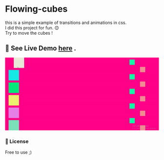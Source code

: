
# Flowing-cubes

this is a simple example of transitions and animations in css.  
I did this project for fun. 😊  
Try to move the cubes !  

## 🔗 See Live Demo [here](https://strassntial.github.io/Flowing-cubes/) .

![](https://github.com/strassntial/Flowing-cubes/blob/master/Demo.gif)

### 🌌 License  
Free to use ;)